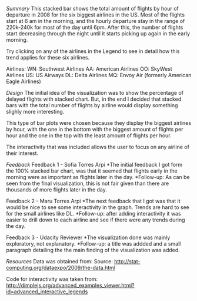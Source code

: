 *Summary*
This stacked bar shows the total amount of flights by hour of departure in 2008 for the six biggest airlines in the US. Most of the flights start at 6 am in the morning, and the hourly departure stay in the range of 220k-240k for most of the day until 6pm. After this, the number of flights start decreasing through the night until it starts picking up again in the early morning.

Try clicking on any of the airlines in the Legend to see in detail how this trend applies for these six airlines.

Airlines:
WN: Southwest Airlines
AA: American Airlines
OO: SkyWest Airlines
US: US Airways
DL: Delta Airlines
MQ: Envoy Air (formerly American Eagle Airlines)

*Design*
The initial idea of the visualization was to show the percentage of delayed flights with stacked chart. But, in the end I decided that stacked bars with the total number of flights by airline would display something slighly more interesting. 

This type of bar plots were chosen because they display the biggest airlines by hour, with the one in the bottom with the biggest amount of flights per hour and the one in the top with the least amount of flights per hour.

The interactivity that was included allows the user to focus on any airline of their interest. 

*Feedback*
Feedback 1 - Sofia Torres Arpi
*The initial feedback I got form the 100% stacked bar chart, was that it seemed  that flights early in the morning were as important as flights later in the day. 
*Follow-up: As can be seen from the final visualization, this is not fair given than there are thousands of more flights later in the day.

Feedback 2 - Maru Torres Arpi
*The next feedback that I got was that it would be nice to see some interactivity in the graph. Trends are hard to see for the small airlines like DL.
*Follow-up: after adding interactivity it was easier to drill down to each airline and see if there were any trends during the day. 

Feedback 3 - Udacity Reviewer
*The visualization done was mainly exploratory, not explanatory.
*Follow-up: a title was addded and a small paragraph detailing the the main finding of the visualization was added. 


*Resources*
Data was obtained from:
Source: http://stat-computing.org/dataexpo/2009/the-data.html

Code for interactivity was taken from:
http://dimplejs.org/advanced_examples_viewer.html?id=advanced_interactive_legends 